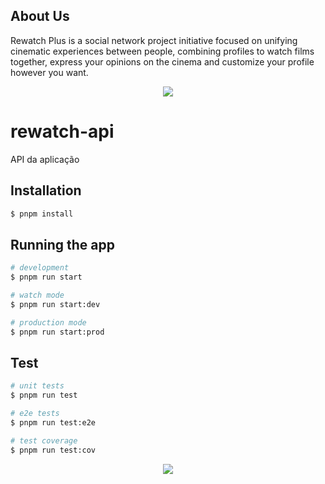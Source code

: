 ## About Us
Rewatch Plus is a social network project initiative focused on unifying cinematic experiences between people, combining profiles to watch films together, express your opinions on the cinema and customize your profile however you want.
<div align="center"> <img src="https://user-images.githubusercontent.com/107072146/268651552-8d1cd2c8-b6bf-4fb6-9f80-91d3f74631fe.png" /> </div>

# rewatch-api
API da aplicação
## Installation

```bash
$ pnpm install
```

## Running the app

```bash
# development
$ pnpm run start

# watch mode
$ pnpm run start:dev

# production mode
$ pnpm run start:prod
```

## Test

```bash
# unit tests
$ pnpm run test

# e2e tests
$ pnpm run test:e2e

# test coverage
$ pnpm run test:cov
```
<div align="center"> <img src="https://user-images.githubusercontent.com/107072146/268652153-19cb83cd-adc4-4e07-a0a4-c43a867cc254.png" /> </div>

